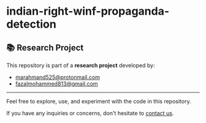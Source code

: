 # indian-right-winf-propaganda-detection
<h2>📚 Research Project</h2>

<p>This repository is part of a <strong>research project</strong> developed by:</p>

<ul>
  <li><a href="mailto:marahmand525@protonmail.com">marahmand525@protonmail.com</a></li>
  <li><a href="mailto:fazalmohammed813@gmail.com">fazalmohammed813@gmail.com</a></li>
</ul>

<hr>

<p>Feel free to explore, use, and experiment with the code in this repository.</p>
<p>If you have any inquiries or concerns, don't hesitate to <a href="mailto:marahmand525@protonmail.com">contact us</a>.</p>
